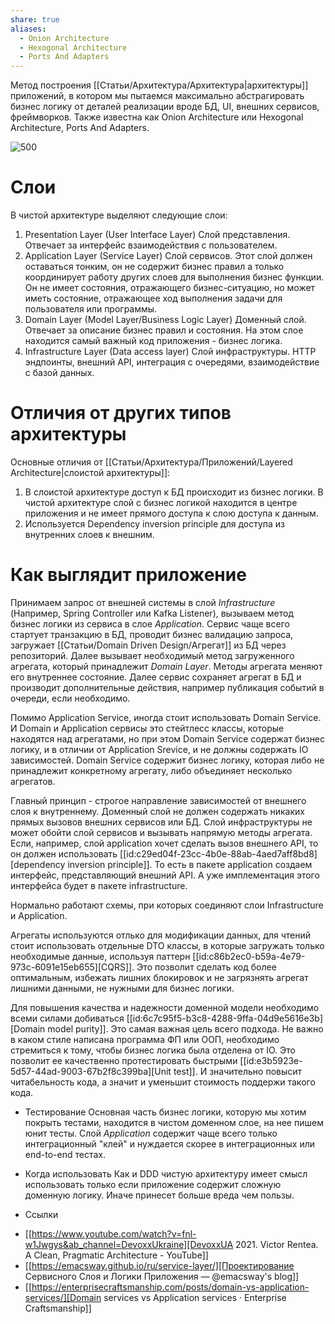 ```yaml
---
share: true
aliases:
  - Onion Architecture
  - Hexogonal Architecture
  - Ports And Adapters
---
```


Метод построения [[Статьи/Архитектура/Архитектура|архитектуры]] приложений, в котором мы пытаемся максимально абстрагировать бизнес логику от деталей реализации вроде БД, UI, внешних сервисов, фреймворков. Также известна как Onion Architecture или Hexogonal Architecture, Ports And Adapters.

![500](attachments/clean_arch.png)

# Слои

В чистой архитектуре выделяют следующие слои:
1. Presentation Layer (User Interface Layer)
   Слой представления. Отвечает за интерфейс взаимодействия с пользователем.   
2. Application Layer (Service Layer)
   Слой сервисов. Этот слой должен оставаться тонким, он не содержит бизнес правил а только координирует работу других слоев для выполнения бизнес функции. Он не имеет состояния, отражающего бизнес-ситуацию, но может иметь состояние, отражающее ход выполнения задачи для пользователя или программы.
3. Domain Layer (Model Layer/Business Logic Layer)
   Доменный слой. Отвечает за описание бизнес правил и состояния. На этом слое находится самый важный код приложения - бизнес логика.
4. Infrastructure Layer (Data access layer)
   Слой инфраструктуры. HTTP эндпоинты, внешний API, интеграция с очередями, взаимодействие с базой данных.
   
# Отличия от других типов архитектуры

Основные отличия от [[Статьи/Архитектура/Приложений/Layered Architecture|слоистой архитектуры]]:
1. В слоистой архитектуре доступ к БД происходит из бизнес логики. В чистой архитектуре слой с бизнес логикой находится в центре приложения и не имеет прямого доступа к слою доступа к данным.
2. Используется Dependency inversion principle для доступа из внутренних слоев к внешним.

# Как выглядит приложение

Принимаем запрос от внешней системы в слой *Infrastructure* (Например, Spring Controller или Kafka Listener), вызываем метод бизнес логики из сервиса в слое *Application*. Сервис чаще всего стартует транзакцию в БД, проводит бизнес валидацию запроса, загружает [[Статьи/Domain Driven Design/Агрегат]] из БД через репозиторий. Далее вызывает необходимый метод загруженного агрегата, который принадлежит *Domain Layer*. Методы агрегата меняют его внутреннее состояние. Далее сервис сохраняет агрегат в БД и производит дополнительные действия, например публикация событий в очереди, если необходимо.

Помимо Application Service, иногда стоит использовать Domain Service. И Domain и Application сервисы это стейтлесс классы, которые находятся над агрегатами, но при этом Domain Service содержат бизнес логику, и в отличии от Application Srevice, и не должны содержать IO зависимостей.
Domain Service содержит бизнес логику, которая либо не принадлежит конкретному агрегату, либо объединяет несколько агрегатов.

Главный принцип - строгое направление зависимостей от внешнего слоя к внутреннему. Доменный слой не должен содержать никаких прямых вызовов внешних сервисов или БД. Слой инфраструктуры не может обойти слой сервисов и вызывать напрямую методы агрегата.
Если, например, слой application хочет сделать вызов внешнего API, то он должен использовать [[id:c29ed04f-23cc-4b0e-88ab-4aed7aff8bd8][dependency inversion principle]]. То есть в пакете application создаем интерфейс, представляющий внешний API. А уже имплементация этого интерфейса будет в пакете infrastructure.

Нормально работают схемы, при которых соединяют слои Infrastructure и Application.

Агрегаты используются отлько для модификации данных, для чтений стоит использовать отдельные DTO классы, в которые загружать только необходимые данные, используя паттерн [[id:c86b2ec0-b59a-4e79-973c-6091e15eb655][CQRS]]. Это позволит сделать код более оптимальным, избежать лишних блокировок и не загрязнять агрегат лишними данными, не нужными для бизнес логики.

Для повышения качества и надежности доменной модели необходимо всеми силами добиваться [[id:6c7c95f5-b3c8-4288-9ffa-04d9e5616e3b][Domain model purity]]. Это самая важная цель всего подхода. Не важно в каком стиле написана программа ФП или ООП, необходимо стремиться к тому, чтобы бизнес логика была отделена от IO. Это позволит ее качественно протестировать быстрыми [[id:e3b5923e-5d57-44ad-9003-67b2f8c399ba][Unit test]]. И значительно повысит читабельность кода, а значит и уменьшит стоимость поддержи такого кода.

* Тестирование
Основная часть бизнес логики, которую мы хотим покрыть тестами, находится в чистом доменном слое, на нее пишем юнит тесты. Слой *Application* содержит чаще всего только интеграционный "клей" и нуждается скорее в интеграционных или end-to-end тестах.

* Когда использовать
Как и DDD чистую архитектуру имеет смысл использовать только если приложение содержит сложную доменную логику. Иначе принесет больше вреда чем пользы.

* Ссылки
- [[https://www.youtube.com/watch?v=fnl-w1Jwgys&ab_channel=DevoxxUkraine][DevoxxUA 2021. Victor Rentea. A Clean, Pragmatic Architecture - YouTube]]
- [[https://emacsway.github.io/ru/service-layer/][Проектирование Сервисного Слоя и Логики Приложения — @emacsway's blog]]
- [[https://enterprisecraftsmanship.com/posts/domain-vs-application-services/][Domain services vs Application services · Enterprise Craftsmanship]]
